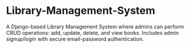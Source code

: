 # Library-Management-System
A Django-based Library Management System where admins can perform CRUD operations: add, update, delete, and view books. Includes admin signup/login with secure email-password authentication. 
